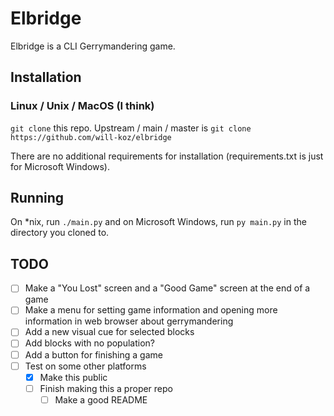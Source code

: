 # Elbridge

Elbridge is a CLI Gerrymandering game.

## Installation

### Linux / Unix / MacOS (I think)

`git clone` this repo. Upstream / main / master is `git clone https://github.com/will-koz/elbridge`

There are no additional requirements for installation (requirements.txt is just for Microsoft
Windows).

## Running

On *nix, run `./main.py` and on Microsoft Windows, run `py main.py` in the directory you cloned to.

## TODO
- [ ] Make a "You Lost" screen and a "Good Game" screen at the end of a game
- [ ] Make a menu for setting game information and opening more information in web browser about
gerrymandering
- [ ] Add a new visual cue for selected blocks
- [ ] Add blocks with no population?
- [ ] Add a button for finishing a game
- [ ] Test on some other platforms
  - [x] Make this public
  - [ ] Finish making this a proper repo
    - [ ] Make a good README
